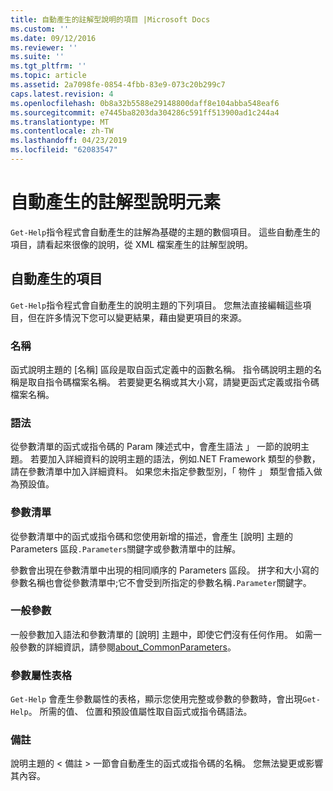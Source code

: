 ```yaml
---
title: 自動產生的註解型說明的項目 |Microsoft Docs
ms.custom: ''
ms.date: 09/12/2016
ms.reviewer: ''
ms.suite: ''
ms.tgt_pltfrm: ''
ms.topic: article
ms.assetid: 2a7098fe-0854-4fbb-83e9-073c20b299c7
caps.latest.revision: 4
ms.openlocfilehash: 0b8a32b5588e29148800daff8e104abba548eaf6
ms.sourcegitcommit: e7445ba8203da304286c591ff513900ad1c244a4
ms.translationtype: MT
ms.contentlocale: zh-TW
ms.lasthandoff: 04/23/2019
ms.locfileid: "62083547"
---
```

# <a name="autogenerated-elements-of-comment-based-help"></a>自動產生的註解型說明元素

`Get-Help`指令程式會自動產生的註解為基礎的主題的數個項目。 這些自動產生的項目，請看起來很像的說明，從 XML 檔案產生的註解型說明。

## <a name="autogenerated-elements"></a>自動產生的項目

`Get-Help`指令程式會自動產生的說明主題的下列項目。 您無法直接編輯這些項目，但在許多情況下您可以變更結果，藉由變更項目的來源。

### <a name="name"></a>名稱

函式說明主題的 [名稱] 區段是取自函式定義中的函數名稱。 指令碼說明主題的名稱是取自指令碼檔案名稱。 若要變更名稱或其大小寫，請變更函式定義或指令碼檔案名稱。

### <a name="syntax"></a>語法

從參數清單的函式或指令碼的 Param 陳述式中，會產生語法 」 一節的說明主題。 若要加入詳細資料的說明主題的語法，例如.NET Framework 類型的參數，請在參數清單中加入詳細資料。 如果您未指定參數型別，「 物件 」 類型會插入做為預設值。

### <a name="parameter-list"></a>參數清單

從參數清單中的函式或指令碼和您使用新增的描述，會產生 [說明] 主題的 Parameters 區段`.Parameters`關鍵字或參數清單中的註解。

參數會出現在參數清單中出現的相同順序的 Parameters 區段。 拼字和大小寫的參數名稱也會從參數清單中;它不會受到所指定的參數名稱`.Parameter`關鍵字。

### <a name="common-parameters"></a>一般參數

一般參數加入語法和參數清單的 [說明] 主題中，即使它們沒有任何作用。 如需一般參數的詳細資訊，請參閱[about_CommonParameters](/powershell/module/microsoft.powershell.core/about/about_commonparameters)。

### <a name="parameter-attribute-table"></a>參數屬性表格

`Get-Help` 會產生參數屬性的表格，顯示您使用完整或參數的參數時，會出現`Get-Help`。 所需的值、 位置和預設值屬性取自函式或指令碼語法。

### <a name="remarks"></a>備註

說明主題的 < 備註 > 一節會自動產生的函式或指令碼的名稱。 您無法變更或影響其內容。
